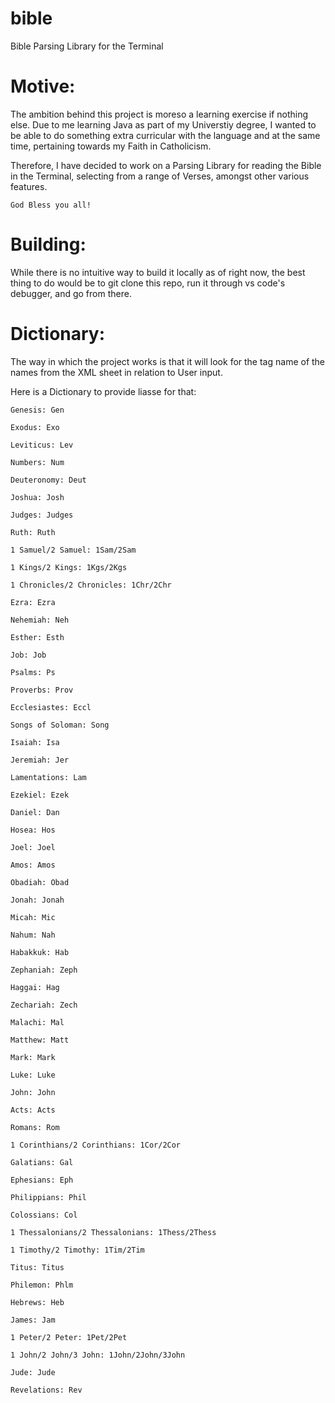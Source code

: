 # bible
Bible Parsing Library for the Terminal

# Motive:

The ambition behind this project is moreso a learning exercise if nothing else.
Due to me learning Java as part of my Universtiy degree, I wanted to be able to do something extra curricular with the language and at the same time, pertaining towards my Faith in Catholicism.

Therefore, I have decided to work on a Parsing Library for reading the Bible in the Terminal, selecting from a range of Verses, amongst other various features.

```God Bless you all!```

# Building:

While there is no intuitive way to build it locally as of right now, the best thing to do would be to git clone this repo, run it through vs code's debugger, and go from there.

# Dictionary:

The way in which the project works is that it will look for the tag name of the names from the XML sheet in relation to User input.

Here is a Dictionary to provide liasse for that:

``Genesis: Gen``

``Exodus: Exo``

``Leviticus: Lev``

``Numbers: Num``

``Deuteronomy: Deut``

``Joshua: Josh``

``Judges: Judges``

``Ruth: Ruth``

``1 Samuel/2 Samuel: 1Sam/2Sam``

``1 Kings/2 Kings: 1Kgs/2Kgs``

``1 Chronicles/2 Chronicles: 1Chr/2Chr``

``Ezra: Ezra``

``Nehemiah: Neh``

``Esther: Esth``

``Job: Job``

``Psalms: Ps``

``Proverbs: Prov``

``Ecclesiastes: Eccl``

``Songs of Soloman: Song``

``Isaiah: Isa``

``Jeremiah: Jer``

``Lamentations: Lam``

``Ezekiel: Ezek``

``Daniel: Dan``

``Hosea: Hos``

``Joel: Joel``

``Amos: Amos``

``Obadiah: Obad``

``Jonah: Jonah``

``Micah: Mic``

``Nahum: Nah``

``Habakkuk: Hab``

``Zephaniah: Zeph``

``Haggai: Hag``

``Zechariah: Zech``

``Malachi: Mal``

``Matthew: Matt``

``Mark: Mark``

``Luke: Luke``

``John: John``

``Acts: Acts``

``Romans: Rom``

``1 Corinthians/2 Corinthians: 1Cor/2Cor``

``Galatians: Gal``

``Ephesians: Eph``

``Philippians: Phil``

``Colossians: Col``

``1 Thessalonians/2 Thessalonians: 1Thess/2Thess``

``1 Timothy/2 Timothy: 1Tim/2Tim``

``Titus: Titus``

``Philemon: Phlm``

``Hebrews: Heb``

``James: Jam``

``1 Peter/2 Peter: 1Pet/2Pet``

``1 John/2 John/3 John: 1John/2John/3John``

``Jude: Jude``

``Revelations: Rev``
